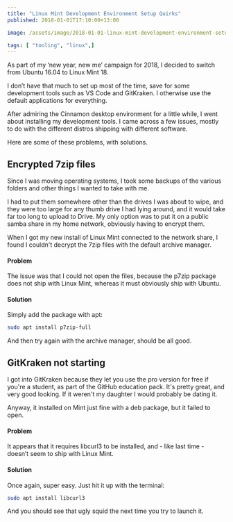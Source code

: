 ```yaml
---
title: "Linux Mint Development Environment Setup Quirks"
published: 2018-01-01T17:10:00+13:00

image: /assets/image/2018-01-01-linux-mint-development-environment-setup-quirks--994fe794-b3a8-4031-8a22-a193c50826ee.png

tags: [ "tooling", "linux",]
---
```


As part of my ‘new year, new me’ campaign for 2018, I decided to switch from Ubuntu 16.04 to Linux Mint 18.

I don’t have that much to set up most of the time, save for some development tools such as VS Code and GitKraken. I otherwise use the default applications for everything.

After admiring the Cinnamon desktop environment for a little while, I went about installing my development tools. I came across a few issues, mostly to do with the different distros shipping with different software.

Here are some of these problems, with solutions.

## Encrypted 7zip files
Since I was moving operating systems, I took some backups of the various folders and other things I wanted to take with me.

I had to put them somewhere other than the drives I was about to wipe, and they were too large for any thumb drive I had lying around, and it would take far too long to upload to Drive. My only option was to put it on a public samba share in my home network, obviously having to encrypt them.

When I got my new install of Linux Mint connected to the network share, I found I couldn't decrypt the 7zip files with the default archive manager.

#### Problem
The issue was that I could not open the files, because the p7zip package does not ship with Linux Mint, whereas it must obviously ship with Ubuntu.

#### Solution
Simply add the package with apt:

```sh
sudo apt install p7zip-full
```

And then try again with the archive manager, should be all good.

## GitKraken not starting
I got into GitKraken because they let you use the pro version for free if you're a student, as part of the GitHub education pack. It's pretty great, and very good looking. If it weren't my daughter I would probably be dating it.

Anyway, it installed on Mint just fine with a deb package, but it failed to open.

#### Problem
It appears that it requires libcurl3 to be installed, and - like last time - doesn’t seem to ship with Linux Mint.

#### Solution
Once again, super easy. Just hit it up with the terminal:

```sh
sudo apt install libcurl3
```

And you should see that ugly squid the next time you try to launch it.

